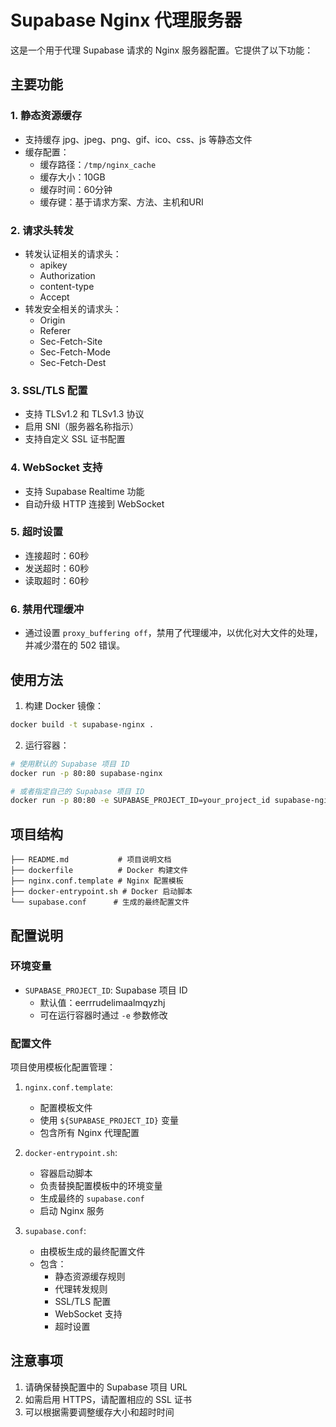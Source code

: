 # Supabase Nginx 代理服务器

这是一个用于代理 Supabase 请求的 Nginx 服务器配置。它提供了以下功能：

## 主要功能

### 1. 静态资源缓存
- 支持缓存 jpg、jpeg、png、gif、ico、css、js 等静态文件
- 缓存配置：
  - 缓存路径：`/tmp/nginx_cache`
  - 缓存大小：10GB
  - 缓存时间：60分钟
  - 缓存键：基于请求方案、方法、主机和URI

### 2. 请求头转发
- 转发认证相关的请求头：
  - apikey
  - Authorization
  - content-type
  - Accept
- 转发安全相关的请求头：
  - Origin
  - Referer
  - Sec-Fetch-Site
  - Sec-Fetch-Mode
  - Sec-Fetch-Dest

### 3. SSL/TLS 配置
- 支持 TLSv1.2 和 TLSv1.3 协议
- 启用 SNI（服务器名称指示）
- 支持自定义 SSL 证书配置

### 4. WebSocket 支持
- 支持 Supabase Realtime 功能
- 自动升级 HTTP 连接到 WebSocket

### 5. 超时设置
- 连接超时：60秒
- 发送超时：60秒
- 读取超时：60秒

### 6. 禁用代理缓冲
- 通过设置 `proxy_buffering off`，禁用了代理缓冲，以优化对大文件的处理，并减少潜在的 502 错误。

## 使用方法

1. 构建 Docker 镜像：
```bash
docker build -t supabase-nginx .
```

2. 运行容器：
```bash
# 使用默认的 Supabase 项目 ID
docker run -p 80:80 supabase-nginx

# 或者指定自己的 Supabase 项目 ID
docker run -p 80:80 -e SUPABASE_PROJECT_ID=your_project_id supabase-nginx
```

## 项目结构

```
├── README.md           # 项目说明文档
├── dockerfile          # Docker 构建文件
├── nginx.conf.template # Nginx 配置模板
├── docker-entrypoint.sh # Docker 启动脚本
└── supabase.conf      # 生成的最终配置文件
```

## 配置说明

### 环境变量
- `SUPABASE_PROJECT_ID`: Supabase 项目 ID
  - 默认值：eerrrudelimaalmqyzhj
  - 可在运行容器时通过 `-e` 参数修改

### 配置文件
项目使用模板化配置管理：
1. `nginx.conf.template`: 
   - 配置模板文件
   - 使用 `${SUPABASE_PROJECT_ID}` 变量
   - 包含所有 Nginx 代理配置

2. `docker-entrypoint.sh`:
   - 容器启动脚本
   - 负责替换配置模板中的环境变量
   - 生成最终的 `supabase.conf`
   - 启动 Nginx 服务

3. `supabase.conf`:
   - 由模板生成的最终配置文件
   - 包含：
     - 静态资源缓存规则
     - 代理转发规则
     - SSL/TLS 配置
     - WebSocket 支持
     - 超时设置

## 注意事项

1. 请确保替换配置中的 Supabase 项目 URL
2. 如需启用 HTTPS，请配置相应的 SSL 证书
3. 可以根据需要调整缓存大小和超时时间